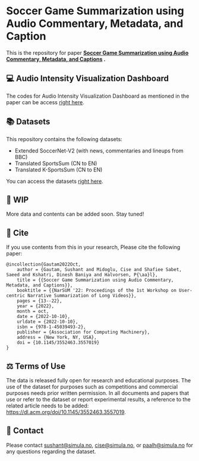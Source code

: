 # Soccer Game Summarization using Audio Commentary, Metadata, and Caption

This is the repository for
paper **[Soccer Game Summarization using Audio Commentary, Metadata, and Captions](https://dl.acm.org/doi/10.1145/3552463.3557019)
.**

## 💻 Audio Intensity Visualization Dashboard

The codes for Audio Intensity Visualization Dashboard as mentioned in the paper can be
access [right here](https://github.com/simula/soccer-summarization/tree/master/AudioIntensityViz).

## 📚 Datasets

This repository contains the following datasets:

- Extended SoccerNet-V2 (with news, commentaries and lineups from BBC)
- Translated SportsSum (CN to EN)
- Translated K-SportsSum (CN to EN)

You can access the
datasets [right here](https://github.com/simula/soccer-summarization/tree/master/Datasets).

## 🚧 WIP

More data and contents can be added soon. Stay tuned!

## 📎 Cite

If you use contents from this in your research, Please cite the following paper:

    @incollection{Gautam2022Oct,
        author = {Gautam, Sushant and Midoglu, Cise and Shafiee Sabet, Saeed and Kshatri, Dinesh Baniya and Halvorsen, P{\aa}l},
        title = {{Soccer Game Summarization using Audio Commentary, Metadata, and Captions}},
        booktitle = {{NarSUM '22: Proceedings of the 1st Workshop on User-centric Narrative Summarization of Long Videos}},
        pages = {13--22},
        year = {2022},
        month = oct,
        date = {2022-10-10},
        urldate = {2022-10-10},
        isbn = {978-1-45039493-2},
        publisher = {Association for Computing Machinery},
        address = {New York, NY, USA},
        doi = {10.1145/3552463.3557019}
    }

## ⚖ Terms of Use ️

The data is released fully open for research and educational purposes. The use of the dataset for purposes such as
competitions and commercial purposes needs prior written permission. In all documents and papers that use or refer to
the dataset or report experimental results, a reference to the related article needs to be
added: https://dl.acm.org/doi/10.1145/3552463.3557019.

## 👋 Contact

Please contact sushant@simula.no, cise@simula.no, or paalh@simula.no for any questions regarding the dataset.
